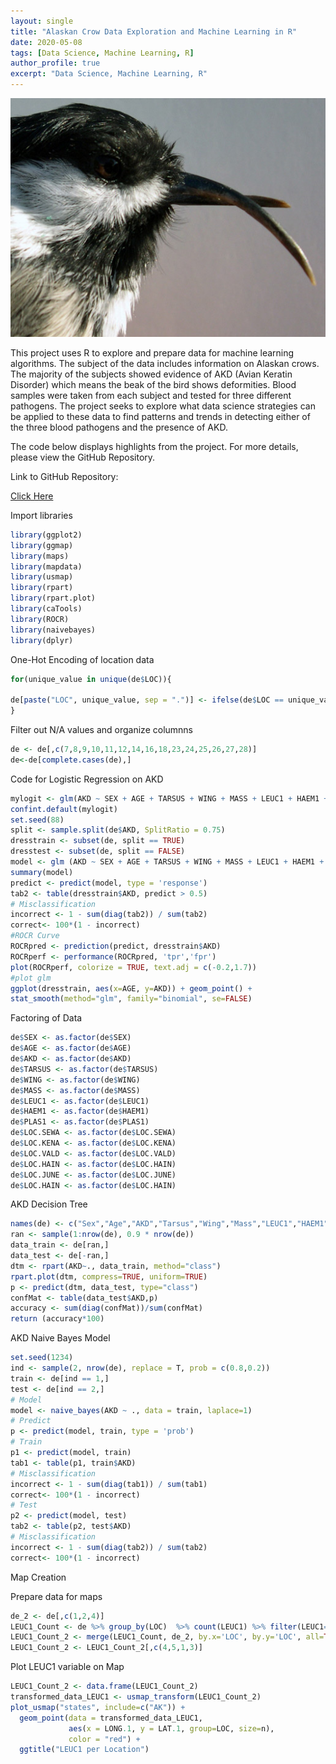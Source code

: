 ```yaml
---
layout: single
title: "Alaskan Crow Data Exploration and Machine Learning in R"
date: 2020-05-08
tags: [Data Science, Machine Learning, R]
author_profile: true
excerpt: "Data Science, Machine Learning, R"
---
```

![Alaskan Crows](/images/Avian_keratin_disorder.jpg "Alaskan Crow Data Exploration and Machine Learning in R")

This project uses R to explore and prepare data for machine learning algorithms. The subject of the data includes information on Alaskan crows. The majority of the subjects showed evidence of AKD (Avian Keratin Disorder) which means the beak of the bird shows deformities. Blood samples were taken from each subject and tested for three different pathogens. The project seeks to explore what data science strategies can be applied to these data to find patterns and trends in detecting either of the three blood pathogens and the presence of AKD.

The code below displays highlights from the project. For more details, please view the GitHub Repository.

Link to GitHub Repository:

[Click Here](https://github.com/davidsuffolk/Alaskan-Crow-Data-Exploration-and-Machine-Learning-in-R)


Import libraries

```r
library(ggplot2)
library(ggmap)
library(maps)
library(mapdata)
library(usmap)
library(rpart)
library(rpart.plot)
library(caTools)
library(ROCR)
library(naivebayes)
library(dplyr)
```

One-Hot Encoding of location data

```r
for(unique_value in unique(de$LOC)){

de[paste("LOC", unique_value, sep = ".")] <- ifelse(de$LOC == unique_value, 1, 0)
}
```

Filter out N/A values and organize columnns

```r
de <- de[,c(7,8,9,10,11,12,14,16,18,23,24,25,26,27,28)]
de<-de[complete.cases(de),]
```

Code for Logistic Regression on AKD

```r
mylogit <- glm(AKD ~ SEX + AGE + TARSUS + WING + MASS + LEUC1 + HAEM1 + PLAS1 + LOC.SEWA + LOC.KENA + LOC.VALD + LOC.HAIN + LOC.JUNE + LOC.HOME, data = de, family = "binomial")
confint.default(mylogit)
set.seed(88)
split <- sample.split(de$AKD, SplitRatio = 0.75)
dresstrain <- subset(de, split == TRUE)
dresstest <- subset(de, split == FALSE)
model <- glm (AKD ~ SEX + AGE + TARSUS + WING + MASS + LEUC1 + HAEM1 + PLAS1 + LOC.SEWA + LOC.KENA + LOC.VALD + LOC.HAIN + LOC.JUNE + LOC.HOME, data = dresstrain, family = "binomial")
summary(model)
predict <- predict(model, type = 'response')
tab2 <- table(dresstrain$AKD, predict > 0.5)
# Misclassification
incorrect <- 1 - sum(diag(tab2)) / sum(tab2)
correct<- 100*(1 - incorrect)
#ROCR Curve
ROCRpred <- prediction(predict, dresstrain$AKD)
ROCRperf <- performance(ROCRpred, 'tpr','fpr')
plot(ROCRperf, colorize = TRUE, text.adj = c(-0.2,1.7))
#plot glm
ggplot(dresstrain, aes(x=AGE, y=AKD)) + geom_point() +
stat_smooth(method="glm", family="binomial", se=FALSE)
```

Factoring of Data

```r
de$SEX <- as.factor(de$SEX)
de$AGE <- as.factor(de$AGE)
de$AKD <- as.factor(de$AKD)
de$TARSUS <- as.factor(de$TARSUS)
de$WING <- as.factor(de$WING)
de$MASS <- as.factor(de$MASS)
de$LEUC1 <- as.factor(de$LEUC1)
de$HAEM1 <- as.factor(de$HAEM1)
de$PLAS1 <- as.factor(de$PLAS1)
de$LOC.SEWA <- as.factor(de$LOC.SEWA)
de$LOC.KENA <- as.factor(de$LOC.KENA)
de$LOC.VALD <- as.factor(de$LOC.VALD)
de$LOC.HAIN <- as.factor(de$LOC.HAIN)
de$LOC.JUNE <- as.factor(de$LOC.JUNE)
de$LOC.HAIN <- as.factor(de$LOC.HAIN)
```

AKD Decision Tree

```r
names(de) <- c("Sex","Age","AKD","Tarsus","Wing","Mass","LEUC1","HAEM1","PLAS1","SEWA","KENA","VALD","HAIN","JUNE","HOME")
ran <- sample(1:nrow(de), 0.9 * nrow(de))
data_train <- de[ran,]
data_test <- de[-ran,]
dtm <- rpart(AKD~., data_train, method="class")
rpart.plot(dtm, compress=TRUE, uniform=TRUE)
p <- predict(dtm, data_test, type="class")
confMat <- table(data_test$AKD,p)
accuracy <- sum(diag(confMat))/sum(confMat)
return (accuracy*100)
```

AKD Naive Bayes Model

```r
set.seed(1234)
ind <- sample(2, nrow(de), replace = T, prob = c(0.8,0.2))
train <- de[ind == 1,]
test <- de[ind == 2,]
# Model
model <- naive_bayes(AKD ~ ., data = train, laplace=1)
# Predict
p <- predict(model, train, type = 'prob')
# Train
p1 <- predict(model, train)
tab1 <- table(p1, train$AKD)
# Misclassification
incorrect <- 1 - sum(diag(tab1)) / sum(tab1)
correct<- 100*(1 - incorrect)
# Test
p2 <- predict(model, test)
tab2 <- table(p2, test$AKD)
# Misclassification
incorrect <- 1 - sum(diag(tab2)) / sum(tab2)
correct<- 100*(1 - incorrect)
```

Map Creation

Prepare data for maps

```r
de_2 <- de[,c(1,2,4)]
LEUC1_Count <- de %>% group_by(LOC)  %>% count(LEUC1) %>% filter(LEUC1==1)
LEUC1_Count_2 <- merge(LEUC1_Count, de_2, by.x='LOC', by.y='LOC', all=TRUE)
LEUC1_Count_2 <- LEUC1_Count_2[,c(4,5,1,3)]
```

Plot LEUC1 variable on Map

```r
LEUC1_Count_2 <- data.frame(LEUC1_Count_2)
transformed_data_LEUC1 <- usmap_transform(LEUC1_Count_2)
plot_usmap("states", include=c("AK")) +
  geom_point(data = transformed_data_LEUC1,
             aes(x = LONG.1, y = LAT.1, group=LOC, size=n),
             color = "red") +
  ggtitle("LEUC1 per Location")
```
